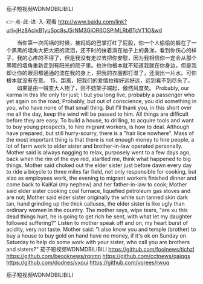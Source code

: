 
茄子短视频WDNMDBILIBILI




👉-点-此-进-入-观看  http://www.baidu.com/link?url=jHz8AcivB1yuSpc8sJSrNM3GjOR6OSPiMLRbBTcVT1O&wd




　　当你第一次闯祸的时候，被妈妈的巴掌打红了屁股，你一个人偷偷的躲在了一个黑黑的墙角大把大把的流泪，还不时的抹着淌在袖子上的鼻涕。看到你伤心的样子，我的心疼的不得了，但是我没有走过去把你安慰，因为我相信你一定会从那个黑暗的墙角重新走到有阳光的院子里。也许你根本就不知道我就在你身边，但是我却让你的眼泪都通通的流在我的身上，把我的衣服都打湿了，还淌出一片水。可你根本就没有在意。
	15、距离，把我们的爱情拉得好远好远，远到看不到尽头了。
　　如果是由一贼变大人物了，则不妨架子端起，傲然风度矣。
Probably, our karma in this life only for just;
I but you long live, probably a passenger who yet again on the road;
Probably, but out of conscience, you did something in you, who have none of that small thing.
But I'll thank you, in this short over me all the day, keep the wind will be passed to him.
All things are difficult before they are easy.
To build a house, to drilling, to acquire tools and want to buy young prospects, to hire migrant workers, is how to deal.
Although have prepared, but still hurry-scurry, there is a "hair lice nowhere".
Mass of the most important thing is that there is not enough money to hire people, a lot of farm work to elder sister and brother-in-law operated personally.
Mother said is always nagging to relax, purposely went to a few days ago, back when the rim of the eye red, startled me, think what happened to big things.
Mother said choked out the elder sister just before dawn every day to ride a bicycle to three miles far field, not only responsible for cooking, but also as employees work, the evening to migrant workers finished dinner and come back to KaiKai (my nephew) and her father-in-law to cook;
Mother said elder sister cooking coal furnace, liquefied petroleum gas stoves and are not;
Mother said elder sister originally the white sun tanned skin dark tan, hand grinding up the thick calluses, the elder sister is like ugly than ordinary women in the country.
The mother says, wipe tears, "are xu this dead things hurt, he is going to get rich he sent, with what let my daughter followed suffering?"
Listen to mother speak off and on, my heart burst of acidity, very not taste.
Mother said: "I also know you and temple (brother) to buy a house to buy gold on hand have no money, if it's ok on Sunday on Saturday to help do some work with your sister, who call you are brothers and sisters?"
茄子短视频WDNMDBILIBILI https://github.com/foolnews/tichzl
https://github.com/beooknews/rqnmn
https://github.com/cctnews/qajqgs
https://github.com/dodnes/vxoui
https://github.com/vorees/rwuq





茄子短视频WDNMDBILIBILI

